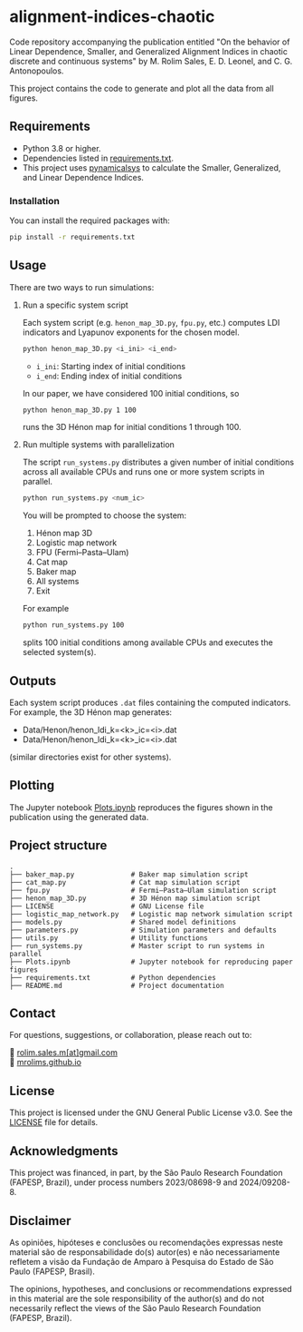 # alignment-indices-chaotic

Code repository accompanying the publication entitled "On the behavior of Linear Dependence, Smaller, and Generalized Alignment Indices in chaotic discrete and continuous systems" by M. Rolim Sales, E. D. Leonel, and C. G. Antonopoulos.

This project contains the code to generate and plot all the data from all figures.

## Requirements

- Python 3.8 or higher.
- Dependencies listed in [requirements.txt](requirements.txt).
- This project uses [pynamicalsys](https://pynamicalsys.readthedocs.io/en/latest/) to calculate the Smaller, Generalized, and Linear Dependence Indices.

### Installation

You can install the required packages with:
```bash
pip install -r requirements.txt
``` 
## Usage

There are two ways to run simulations:

1. Run a specific system script

    Each system script (e.g. `henon_map_3D.py`, `fpu.py`, etc.) computes LDI indicators and Lyapunov exponents for the chosen model.

    ```bash
    python henon_map_3D.py <i_ini> <i_end>
    ```
    - `i_ini`: Starting index of initial conditions
    - `i_end`: Ending index of initial conditions

    In our paper, we have considered 100 initial conditions, so
    ```bash
    python henon_map_3D.py 1 100
    ```
    runs the 3D Hénon map for initial conditions 1 through 100.

2. Run multiple systems with parallelization

    The script `run_systems.py` distributes a given number of initial conditions across all available CPUs and runs one or more system scripts in parallel.

    ```bash
    python run_systems.py <num_ic>
    ```

    You will be prompted to choose the system:
	1.	Hénon map 3D
	2.	Logistic map network
	3.	FPU (Fermi–Pasta–Ulam)
	4.	Cat map
	5.	Baker map
	6.	All systems
	7.	Exit

    For example
    ```bash
    python run_systems.py 100
    ```
    splits 100 initial conditions among available CPUs and executes the selected system(s).

## Outputs

Each system script produces `.dat` files containing the computed indicators. For example, the 3D Hénon map generates:

- Data/Henon/henon_ldi_k=\<k>_ic=\<i>.dat
- Data/Henon/henon_ldi_k=\<k>_ic=\<i>.dat 

(similar directories exist for other systems).

## Plotting

The Jupyter notebook [Plots.ipynb](Plots.ipynb) reproduces the figures shown in the publication using the generated data.

## Project structure

```
.
├── baker_map.py              # Baker map simulation script
├── cat_map.py                # Cat map simulation script
├── fpu.py                    # Fermi–Pasta–Ulam simulation script
├── henon_map_3D.py           # 3D Hénon map simulation script
├── LICENSE                   # GNU License file
├── logistic_map_network.py   # Logistic map network simulation script
├── models.py                 # Shared model definitions
├── parameters.py             # Simulation parameters and defaults
├── utils.py                  # Utility functions
├── run_systems.py            # Master script to run systems in parallel
├── Plots.ipynb               # Jupyter notebook for reproducing paper figures
├── requirements.txt          # Python dependencies
├── README.md                 # Project documentation
```

## Contact

For questions, suggestions, or collaboration, please reach out to:

📧 [rolim.sales.m[at]gmail.com](mailto:rolim.sales.m@gmail.com)  
🔗 [mrolims.github.io](https://mrolims.github.io)

## License

This project is licensed under the GNU General Public License v3.0.
See the [LICENSE](LICENSE) file for details.

## Acknowledgments

This project was financed, in part, by the São Paulo Research Foundation (FAPESP, Brazil), under process numbers 2023/08698-9 and 2024/09208-8.

## Disclaimer

As opiniões, hipóteses e conclusões ou recomendações expressas neste material são de responsabilidade do(s) autor(es) e não necessariamente refletem a visão da Fundação de Amparo à Pesquisa do Estado de São Paulo (FAPESP, Brasil).

The opinions, hypotheses, and conclusions or recommendations expressed in this material are the sole responsibility of the author(s) and do not necessarily reflect the views of the São Paulo Research Foundation (FAPESP, Brazil).
